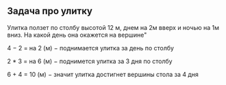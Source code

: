 ## Задача про улитку

Улитка ползет по столбу высотой 12 м, днем на 2м вверх и ночью на 1м вниз. На какой день она окажется на вершине"

4 − 2 = на 2 (м) − поднимается улитка за день по столбу

2 * 3 = на 6 (м) − поднимется улитка за 3 дня по столбу

6 + 4 = 10 (м) − значит улитка достигнет вершины стола за 4 дня
